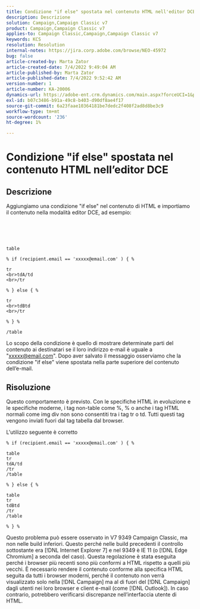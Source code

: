 ```yaml
---
title: Condizione "if else" spostata nel contenuto HTML nell'editor DCE
description: Descrizione
solution: Campaign,Campaign Classic v7
product: Campaign,Campaign Classic v7
applies-to: Campaign Classic,Campaign,Campaign Classic v7
keywords: KCS
resolution: Resolution
internal-notes: https://jira.corp.adobe.com/browse/NEO-45972
bug: false
article-created-by: Marta Zator
article-created-date: 7/4/2022 9:49:04 AM
article-published-by: Marta Zator
article-published-date: 7/4/2022 9:52:42 AM
version-number: 1
article-number: KA-20006
dynamics-url: https://adobe-ent.crm.dynamics.com/main.aspx?forceUCI=1&pagetype=entityrecord&etn=knowledgearticle&id=9d9f6384-7efb-ec11-82e5-000d3a5a3540
exl-id: b07c3486-b91a-49c8-b403-d90df8ae4f17
source-git-commit: 6a23faae10364181be7dedc2f408f2ad8d8be3c9
workflow-type: tm+mt
source-wordcount: '236'
ht-degree: 1%

---
```


# Condizione &quot;if else&quot; spostata nel contenuto HTML nell’editor DCE

## Descrizione

Aggiungiamo una condizione &quot;if else&quot; nel contenuto di HTML e importiamo il contenuto nella modalità editor DCE, ad esempio:<br><br> <br><br><br>

```
table

% if (recipient.email == 'xxxxx@email.com' ) { %

tr
<br>tdA/td
<br>/tr

% } else { %

tr
<br>tdBtd
<br>/tr

% } %

/table
```


Lo scopo della condizione è quello di mostrare determinate parti del contenuto ai destinatari se il loro indirizzo e-mail è uguale a &quot;xxxxx@email.com&quot;. Dopo aver salvato il messaggio osserviamo che la condizione &quot;if else&quot; viene spostata nella parte superiore del contenuto dell’e-mail.


## Risoluzione


Questo comportamento è previsto. Con le specifiche HTML in evoluzione e le specifiche moderne, i tag non-table come %, % o anche i tag HTML normali come img div non sono consentiti tra i tag tr o td. Tutti questi tag vengono inviati fuori dal tag tabella dal browser.

L&#39;utilizzo seguente è corretto

```
% if (recipient.email == 'xxxxx@email.com' ) { %

table
tr
tdA/td
/tr
/table

% } else { %

table
tr
tdBtd
/tr
/table

% } %
```

Questo problema può essere osservato in V7 9349 Campaign Classic, ma non nelle build inferiori. Questo perché nelle build precedenti il controllo sottostante era [!DNL Internet Explorer 7] e nel 9349 è IE 11 (o [!DNL Edge Chromium] a seconda del caso). Questa regolazione è stata eseguita perché i browser più recenti sono più conformi a HTML rispetto a quelli più vecchi. È necessario rendere il contenuto conforme alla specifica HTML seguita da tutti i browser moderni, perché il contenuto non verrà visualizzato solo nella [!DNL Campaign] ma al di fuori del [!DNL Campaign] dagli utenti nei loro browser e client e-mail (come [!DNL Outlook]). In caso contrario, potrebbero verificarsi discrepanze nell’interfaccia utente di HTML.
